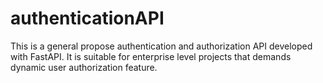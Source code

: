 # authenticationAPI
This is a general propose authentication and authorization API developed with FastAPI. It is suitable for enterprise level projects that demands dynamic user authorization feature. 

